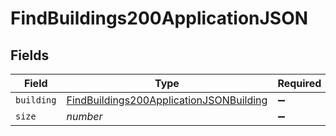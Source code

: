 # FindBuildings200ApplicationJSON


## Fields

| Field                                                                                                         | Type                                                                                                          | Required                                                                                                      | Description                                                                                                   | Example                                                                                                       |
| ------------------------------------------------------------------------------------------------------------- | ------------------------------------------------------------------------------------------------------------- | ------------------------------------------------------------------------------------------------------------- | ------------------------------------------------------------------------------------------------------------- | ------------------------------------------------------------------------------------------------------------- |
| `building`                                                                                                    | [FindBuildings200ApplicationJSONBuilding](../../models/operations/findbuildings200applicationjsonbuilding.md) | :heavy_minus_sign:                                                                                            | N/A                                                                                                           |                                                                                                               |
| `size`                                                                                                        | *number*                                                                                                      | :heavy_minus_sign:                                                                                            | N/A                                                                                                           | 1                                                                                                             |